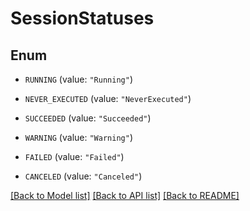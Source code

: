 # SessionStatuses

## Enum


* `RUNNING` (value: `"Running"`)

* `NEVER_EXECUTED` (value: `"NeverExecuted"`)

* `SUCCEEDED` (value: `"Succeeded"`)

* `WARNING` (value: `"Warning"`)

* `FAILED` (value: `"Failed"`)

* `CANCELED` (value: `"Canceled"`)


[[Back to Model list]](../README.md#documentation-for-models) [[Back to API list]](../README.md#documentation-for-api-endpoints) [[Back to README]](../README.md)


